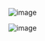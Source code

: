 
![image](https://user-images.githubusercontent.com/90198155/145351439-a359dca0-d594-4fdb-bda5-c0503e42114c.png)

![image](https://user-images.githubusercontent.com/90198155/145353210-b4cd2dca-ca4c-4c33-ac3d-7d50a862dcdb.png)
